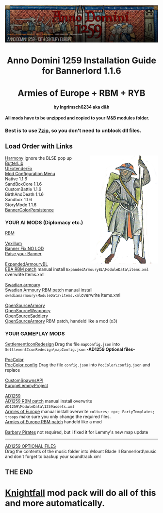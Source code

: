 ![](https://github.com/Knightfall-dh/AD1259BL1.1.5/blob/main/png/1259.png?raw=true)
# <h1 align="center" id="heading">Anno Domini 1259 Installation Guide for Bannerlord 1.1.6</h1>  
# <h1 align="center" id="heading">Armies of Europe + RBM + RYB</h1>  
#### <h4 align="center" id="heading"> by Ingrimsch6234 aka d&h</h4>  

#### All mods have to be unzipped and copied to your M&B modules folder. 
### Best is to use [7zip](https://7-zip.org/a/7z2301-x64.exe), so you don't need to unblock dll files.

## Load Order with Links  
<img align="right" width="225" height="355" src="https://github.com/Knightfall-dh/Knightfall1.1.3/blob/main/images/spearguy.png?raw=true"> 





[Harmony](https://www.nexusmods.com/mountandblade2bannerlord/mods/2006?tab=files&file_id=35965) ignore the BLSE pop up     
[ButterLib](https://www.nexusmods.com/mountandblade2bannerlord/mods/2018?tab=files&file_id=36667)   
[UIExtenderEx](https://www.nexusmods.com/mountandblade2bannerlord/mods/2102?tab=files&file_id=34201)  
[Mod Configuration Menu](https://www.nexusmods.com/mountandblade2bannerlord/mods/612?tab=files&file_id=36733)  
Native 1.1.6   
SandBoxCore 1.1.6   
CustomBattle 1.1.6   
BirthAndDeath 1.1.6   
Sandbox 1.1.6   
StoryMode 1.1.6  
[BannerColorPersistence](https://www.nexusmods.com/mountandblade2bannerlord/mods/2637?tab=files&file_id=33822)  
### YOUR AI MODS (Diplomacy etc.)
[RBM](https://www.nexusmods.com/mountandblade2bannerlord/mods/791?tab=files&file_id=36232)  
<br/>
[Vexillum](https://www.nexusmods.com/mountandblade2bannerlord/mods/3716?tab=files&file_id=24357)  
[Banner Fix NO LOD](https://www.nexusmods.com/mountandblade2bannerlord/mods/4600?tab=files&file_id=36276)  
[Raise your Banner](https://www.nexusmods.com/mountandblade2bannerlord/mods/4600?tab=files&file_id=36276)  
<br/>
[ExpandedArmouryBL](https://www.nexusmods.com/mountandblade2bannerlord/mods/5317?tab=files&file_id=34273)  
[EBA RBM patch](https://www.nexusmods.com/mountandblade2bannerlord/mods/5327?tab=files&file_id=35088) manual install `ExpandedArmouryBL\ModuleData\items.xml` overwrite Items.xml   
<br/>
[Swadian armoury](https://www.nexusmods.com/mountandblade2bannerlord/mods/2349?tab=files&file_id=37824)  
[Swadian Armoury RBM patch](https://www.nexusmods.com/mountandblade2bannerlord/mods/3574?tab=files&file_id=37841) manual install  `swadianarmoury\ModuleData\items.xml`overwrite Items.xml    
<br/>
[OpenSourceArmory](https://www.nexusmods.com/mountandblade2bannerlord/mods/2829?tab=files&file_id=37814)  
[OpenSourceWeaponry](https://www.nexusmods.com/mountandblade2bannerlord/mods/2829?tab=files&file_id=37816)   
[OpenSourceSaddlery](https://www.nexusmods.com/mountandblade2bannerlord/mods/2829?tab=files&file_id=37815)   
[OpenSourceArmory](https://www.nexusmods.com/mountandblade2bannerlord/mods/2829?tab=files&file_id=37817) RBM patch, handeld like a mod (x3)  
### YOUR GAMEPLAY MODS
[SettlementIconRedesign](https://www.nexusmods.com/mountandblade2bannerlord/mods/2717?tab=files&file_id=33451) Drag the file `mapConfig.json` into `SettlementIconRedesign\mapConfig.json` **-AD1259 Optional files-**    
<br/>
[PocColor](https://www.nexusmods.com/mountandblade2bannerlord/mods/5595?tab=files&file_id=35800)    
[PocColor config](https://drive.google.com/file/d/19lL4cLup1gfW_3f_qhIN-0_t9VMFyAK5/view) Drag the file `config.json` into `PocColor\config.json`  and replace  
<br/>
[CustomSpawnsAPI](https://www.nexusmods.com/mountandblade2bannerlord/mods/411?tab=files&file_id=34612)  
[EuropeLemmyProject](https://www.nexusmods.com/mountandblade2bannerlord/mods/3758?tab=files&file_id=37776)  
<br/>
[AD1259](https://www.nexusmods.com/mountandblade2bannerlord/mods/4885?tab=files&file_id=37825)   
[AD1259 RBM patch](https://www.nexusmods.com/mountandblade2bannerlord/mods/5474?tab=files&file_id=34991) manual install overwrite `AD1259\ModuleData\1259assets.xml`
<br/>
[Armies of Europe](https://www.nexusmods.com/mountandblade2bannerlord/mods/5861?tab=files&file_id=37361) manual install overwrite `cultures; npc; PartyTemplates; troops` make sure you only change the required files.    
[Armies of Europe RBM patch](https://www.nexusmods.com/mountandblade2bannerlord/mods/5861?tab=files&file_id=37349)  handeld like a mod    
<br/>
[Barbary Pirates](https://drive.google.com/file/d/1UhZvRAPouOVvIjcZMP5A7JqVyzW9herg/view) not required, but i fixed it for Lemmy's new map update  
***************************************************************************************************   
[AD1259 OPTIONAL FILES](https://www.nexusmods.com/mountandblade2bannerlord/mods/4885?tab=files&file_id=34834)   
Drag the contents of the music folder into \Mount Blade II Bannerlord\music and don't forget to backup your soundtrack.xml  

## THE END
# [Knightfall](https://www.nexusmods.com/mountandblade2bannerlord/mods/5451) mod pack will do all of this and more automatically.

